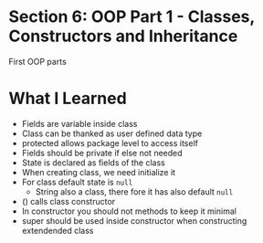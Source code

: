 # Section 6: OOP Part 1 - Classes, Constructors and Inheritance


First OOP parts

# What I Learned
* Fields are variable inside class
* Class can be thanked as user defined data type
* protected allows package level to access itself
* Fields should be private if else not needed
* State is declared as fields of the class
* When creating class, we need initialize it 
* For class default state is `null`
	* String also a class, there fore it has also default `null`
* () calls class constructor
* In constructor you should not methods to keep it minimal
* super should be used inside constructor when constructing
  extendended class 

